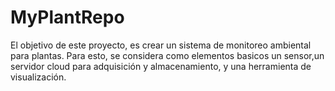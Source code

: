 # MyPlantRepo
El objetivo de este proyecto, es crear un sistema de monitoreo ambiental para plantas.
Para esto, se considera como elementos basicos un sensor,un servidor cloud para adquisición y almacenamiento, y una herramienta de visualización.

